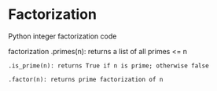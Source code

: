 Factorization
=============

Python integer factorization code

factorization
    .primes(n): returns a list of all primes <= n
    
    .is_prime(n): returns True if n is prime; otherwise false
    
    .factor(n): returns prime factorization of n